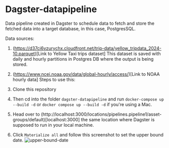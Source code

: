 # Dagster-datapipeline
Data pipeline created in Dagster to schedule data to fetch and store the fetched data into a target database, in this case, PostgresSQL.

Data sources:
1. (https://d37ci6vzurychx.cloudfront.net/trip-data/yellow_tripdata_2024-10.parquet)[Link to Yellow Taxi trips dataset] This dataset is saved with daily and hourly partitions in Postgres DB where the output is being stored.
2. (https://www.ncei.noaa.gov/data/global-hourly/access/)[Link to NOAA hourly data]
Steps to use this:

1. Clone this repository
2. Then cd into the folder `dagster-datapipeline` and run `docker-compose up --build -d` or `docker compose up --build -d` if you're using a Mac.
3. Head over to (http://localhost:3000/locations/pipelines.pipeline1/asset-groups/default)[localhost:3000] the same location where Dagster is supposed to run in your local machine.
4. Click `Materialize all` and follow this screenshot to set the upper bound date. ![upper-bound-date](https://github.com/user-attachments/assets/e4c09205-0d32-447c-8a26-f927d707cb44)

